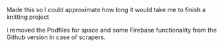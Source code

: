 Made this so I could approximate how long it would take me to finish a knitting project

I removed the Podfiles for space and some Firebase functionality from the Github version in case of scrapers. 